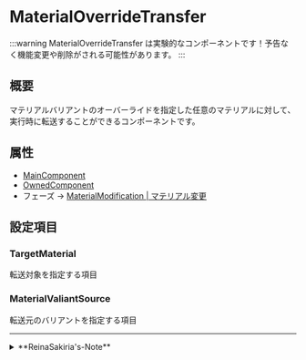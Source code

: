 # MaterialOverrideTransfer

:::warning
MaterialOverrideTransfer は実験的なコンポーネントです！予告なく機能変更や削除がされる可能性があります。
:::

## 概要

マテリアルバリアントのオーバーライドを指定した任意のマテリアルに対して、実行時に転送することができるコンポーネントです。

## 属性

- [MainComponent](/docs/Reference/General/ComponentBasicBehavior.md#maincomponent-と-subcomponent)
- [OwnedComponent](/docs/Reference/General/ComponentBasicBehavior.md#ownedcomponent-と-annotationcomponent)
- フェーズ -> [MaterialModification | マテリアル変更](/docs/Reference/General/ExecutionOrder.md#materialmodification--マテリアル変更)

## 設定項目

### TargetMaterial

転送対象を指定する項目

### MaterialValiantSource

転送元のバリアントを指定する項目

---
<details>
  <summary>**ReinaSakiria's-Note**</summary>

このコンポーネントは、 TexTransTool v0.4.0 から追加された 非常に使いずらい 旧版MaterialModifier の置き換えとして実装されました。

MaterialVariant を新規生成する手間が大きく、使い勝手は 旧版MaterialModifier よりは使い勝手が良いものの、[新版MaterialModifier](/docs/Reference/MaterialModifier.md) が、
その場で通常のマテリアルのインスペクターが表示されてシェーダー差し替えもできるため、ほとんど立場が奪われているコンポーネントです。

[新版MaterialModifier](/docs/Reference/MaterialModifier.md) が完全な上位互換かというと厳密にはそうではない ... 微妙な立ち位置のためしばらくは存在すると思いますが ... いつか削除されるか、一生実験的機能のままである可能性が高い。
</details>

